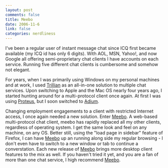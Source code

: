```yaml
--- 
layout: post
comments: false
title: Meebo
date: 2006-11-6
link: false
categories: nerdliness
---
```

I've been a regular user of instant message chat since ICQ first became available (my ICQ id has only 6 digits). With AOL, MSN, Yahoo!, and now Google all offering semi-proprietary chat clients I have accounts on each service. Running five different chat clients is cumbersome and somehow not elegant.

For years, when I was primarily using Windows on my personal machines and at work, I used <a href="http://www.ceruleanstudios.com/" title="Trillian">Trillian</a> as an all-in-one solution to multiple chat services. Upon switching to Apple and the Mac OS nearly four years ago, I started hunting around for a multi-protocol client once again. At first I was using <a href="http://www.proteusx.org/" title="Proteus">Proteus</a>, but I soon switched to <a href="http://adiumx.com" title="Adium">Adium</a>.

Changing employment engagements to a client with restricted Internet access, I once again needed a new solution. Enter <a href="http://www.meebo.com" title="Meebo">Meebo</a>. A web-based multi-protocol chat client, meebo has rapidly replaced all my other clients, regardless of operating system. I get the same look and feel on any machine, on any OS. Better still, using the "load page in sidebar" feature of Firefox, I can have <a href="http://www.meebo.com" title="Meebo">Meebo</a> up an running along side my regular browsing - I don't even have to switch to a new window or tab to continue a converstation. Each new release of <a href="http://www.meebo.com" title="Meebo">Meebo</a> brings more desktop client features to the mix as well. If you haven't tried it yet, and you are a fan of more than one chat service, I high recommend <a href="http://www.meebo.com" title="Meebo">Meebo</a>.
